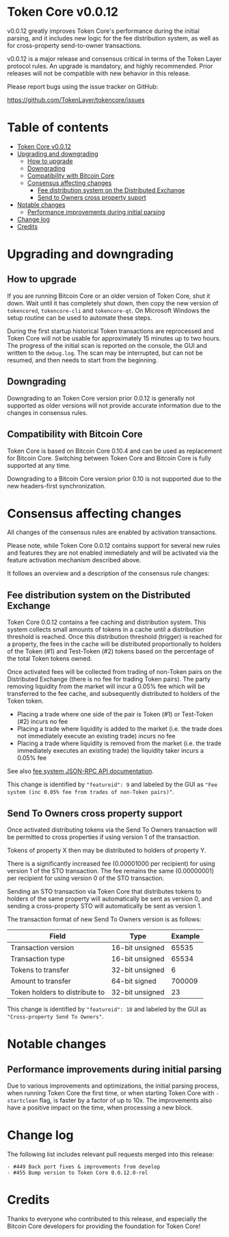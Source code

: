 Token Core v0.0.12
=================

v0.0.12 greatly improves Token Core's performance during the initial parsing, and it includes new logic for the fee distribution system, as well as for cross-property send-to-owner transactions.

v0.0.12 is a major release and consensus critical in terms of the Token Layer protocol rules. An upgrade is mandatory, and highly recommended. Prior releases will not be compatible with new behavior in this release.

Please report bugs using the issue tracker on GitHub:

  https://github.com/TokenLayer/tokencore/issues

Table of contents
=================

- [Token Core v0.0.12](#token-core-v0012)
- [Upgrading and downgrading](#upgrading-and-downgrading)
  - [How to upgrade](#how-to-upgrade)
  - [Downgrading](#downgrading)
  - [Compatibility with Bitcoin Core](#compatibility-with-bitcoin-core)
  - [Consensus affecting changes](#consensus-affecting-changes)
    - [Fee distribution system on the Distributed Exchange](#fee-distribution-system-on-the-distributed-exchange)
    - [Send to Owners cross property suport](#send-to-owners-cross-property-support)
- [Notable changes](#notable-changes)
  - [Performance improvements during initial parsing](#performance-improvements-during-initial-parsing)
- [Change log](#change-log)
- [Credits](#credits)

Upgrading and downgrading
=========================

How to upgrade
--------------

If you are running Bitcoin Core or an older version of Token Core, shut it down. Wait until it has completely shut down, then copy the new version of `tokencored`, `tokencore-cli` and `tokencore-qt`. On Microsoft Windows the setup routine can be used to automate these steps.

During the first startup historical Token transactions are reprocessed and Token Core will not be usable for approximately 15 minutes up to two hours. The progress of the initial scan is reported on the console, the GUI and written to the `debug.log`. The scan may be interrupted, but can not be resumed, and then needs to start from the beginning.

Downgrading
-----------

Downgrading to an Token Core version prior 0.0.12 is generally not supported as older versions will not provide accurate information due to the changes in consensus rules.

Compatibility with Bitcoin Core
-------------------------------

Token Core is based on Bitcoin Core 0.10.4 and can be used as replacement for Bitcoin Core. Switching between Token Core and Bitcoin Core is fully supported at any time.

Downgrading to a Bitcoin Core version prior 0.10 is not supported due to the new headers-first synchronization.

Consensus affecting changes
===========================

All changes of the consensus rules are enabled by activation transactions.

Please note, while Token Core 0.0.12 contains support for several new rules and features they are not enabled immediately and will be activated via the feature activation mechanism described above.

It follows an overview and a description of the consensus rule changes:

Fee distribution system on the Distributed Exchange
---------------------------------------------------

Token Core 0.0.12 contains a fee caching and distribution system.  This system collects small amounts of tokens in a cache until a distribution threshold is reached.  Once this distribution threshold (trigger) is reached for a property, the fees in the cache will be distributed proportionally to holders of the Token (#1) and Test-Token (#2) tokens based on the percentage of the total Token tokens owned.

Once activated fees will be collected from trading of non-Token pairs on the Distributed Exchange (there is no fee for trading Token pairs).  The party removing liquidity from the market will incur a 0.05% fee which will be transferred to the fee cache, and subsequently distributed to holders of the Token token.

- Placing a trade where one side of the pair is Token (#1) or Test-Token (#2) incurs no fee
- Placing a trade where liquidity is added to the market (i.e. the trade does not immediately execute an existing trade) incurs no fee
- Placing a trade where liquidity is removed from the market (i.e. the trade immediately executes an existing trade) the liquidity taker incurs a 0.05% fee

See also [fee system JSON-RPC API documentation](https://github.com/TokenLayer/tokencore/blob/master/src/tokencore/doc/rpc-api.md#fee-system).

This change is identified by `"featureid": 9` and labeled by the GUI as `"Fee system (inc 0.05% fee from trades of non-Token pairs)"`.

Send To Owners cross property support
-------------------------------------

Once activated distributing tokens via the Send To Owners transaction will be permitted to cross properties if using version 1 of the transaction.

Tokens of property X then may be distributed to holders of property Y.

There is a significantly increased fee (0.00001000 per recipient) for using version 1 of the STO transaction.  The fee remains the same (0.00000001) per recipient for using version 0 of the STO transaction.

Sending an STO transaction via Token Core that distributes tokens to holders of the same property will automatically be sent as version 0, and sending a cross-property STO will automatically be sent as version 1.

The transaction format of new Send To Owners version is as follows:

| **Field**                      | **Type**        | **Example** |
| ------------------------------ | --------------- | ----------- |
| Transaction version            | 16-bit unsigned | 65535       |
| Transaction type               | 16-bit unsigned | 65534       |
| Tokens to transfer             | 32-bit unsigned | 6           |
| Amount to transfer             | 64-bit signed   | 700009      |
| Token holders to distribute to | 32-bit unsigned | 23          |

This change is identified by `"featureid": 10` and labeled by the GUI as `"Cross-property Send To Owners"`.

Notable changes
===============

Performance improvements during initial parsing
-----------------------------------------------

Due to various improvements and optimizations, the initial parsing process, when running Token Core the first time, or when starting Token Core with `-startclean` flag, is faster by a factor of up to 10x. The improvements also have a positive impact on the time, when processing a new block.

Change log
==========

The following list includes relevant pull requests merged into this release:
```
- #449 Back port fixes & improvements from develop
- #455 Bump version to Token Core 0.0.12.0-rel
```

Credits
=======

Thanks to everyone who contributed to this release, and especially the Bitcoin Core developers for providing the foundation for Token Core!
